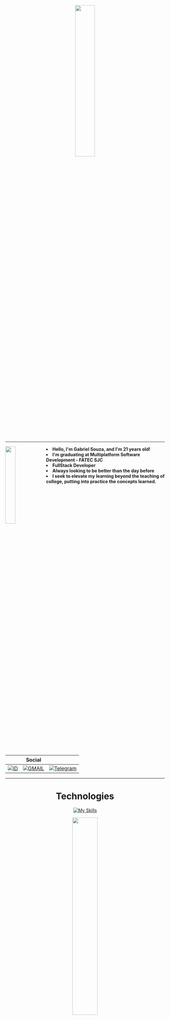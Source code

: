 <div align="center">
  
  <img src="https://user-images.githubusercontent.com/88253613/167476962-9f3c0809-ada0-4021-94a4-7db55f28e73d.png" width="35%">
  
</div>
<hr>

<div>
  
<div>
  
  <img src="https://64.media.tumblr.com/8107b72703d4c2e22fc1716d6552368e/31e14755ea9ad461-71/s500x750/a52b5412774de414d1c53f5ea778cf87ac6b8de8.png" align="left" width="25%">
  <strong><li>Hello, I'm Gabriel Souza, and I'm 21 years old!</li>
  <li>I'm graduating at Multiplatform Software Development - FATEC SJC</li>
  <li>FullStack Developer</li>
  <li>Always looking to be better than the day before</li>
  <li>I seek to elevate my learning beyond the teaching of college, putting into practice the concepts learned.</li></strong>
  
</div>
<div align="left" >

|                                                                                                                                                                                      | Social                                                                                                                                        |                                                                                                                                                   |
| ------------------------------------------------------------------------------------------------------------------------------------------------------------------------------------ | --------------------------------------------------------------------------------------------------------------------------------------------- | ------------------------------------------------------------------------------------------------------------------------------------------------- |
| <a href="https://www.linkedin.com/in/gabriel-souza-bicho-nunes-429191185/">![ID](https://img.shields.io/badge/LinkedIn-0077B5?style=for-the-badge&logo=linkedin&logoColor=white)</a> | <a href="mailto:gabrielpiratasouza@gmail.com">![GMAIL](https://img.shields.io/badge/Gmail-D14836?style=for-the-badge&logo=gmail&logoColor=white)</a> | <a href="https://t.me/ZeroPirata">![Telegram](https://img.shields.io/badge/Telegram-2CA5E0?style=for-the-badge&logo=telegram&logoColor=white)</a> |
</div>
<hr>
  
<div align="center" >
  <h1>Technologies</h1>

[![My Skills](https://skills.thijs.gg/icons?i=css,flask,html,java,js,mongodb,mysql,react,nodejs,py,redis,spring,ts,vue,&theme=dark)](https://skills.thijs.gg)


<img src="https://github-readme-stats.vercel.app/api?username=ZeroPirata&show_icons=true&&theme=dark" width="40%">  
    
</div>
